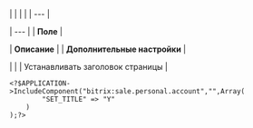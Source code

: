 |  |  |  |
| --- |

| --- |
| **Поле** |

| **Описание** |
| **Дополнительные настройки** |

| |
| Устанавливать заголовок страницы |

```
<?$APPLICATION->IncludeComponent("bitrix:sale.personal.account","",Array(  
		"SET_TITLE" => "Y"  
	)  
);?>  

```